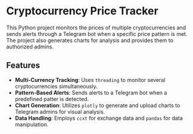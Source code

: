 # Cryptocurrency Price Tracker

This Python project monitors the prices of multiple cryptocurrencies and sends alerts through a Telegram bot when a specific price pattern is met. The project also generates charts for analysis and provides them to authorized admins.

## Features

- **Multi-Currency Tracking**: Uses `threading` to monitor several cryptocurrencies simultaneously.
- **Pattern-Based Alerts**: Sends alerts to a Telegram bot when a predefined patter is detected.
- **Chart Generation**: Utilizes `plotly` to generate and upload charts to Telegram admins for visual analysis.
- **Data Handling**: Employs `ccxt` for exchange data and `pandas` for data manipulation.
